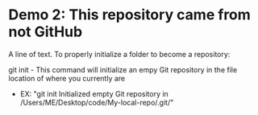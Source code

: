 # Demo 2: This repository came from not GitHub

A line of text. To properly initialize a folder to become a repository:

git init - This command will initialize an empy Git repository in the file location of where you currently are
- EX: "git init
Initialized empty Git repository in /Users/ME/Desktop/code/My-local-repo/.git/"
